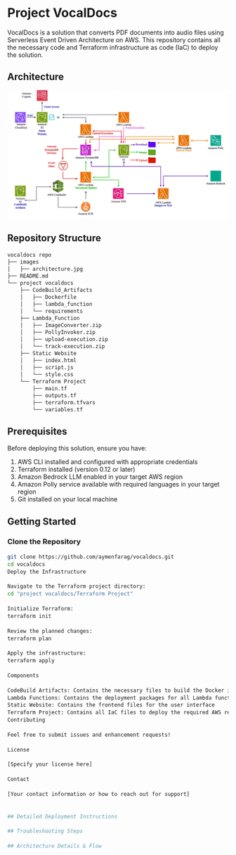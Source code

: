 # Project VocalDocs

VocalDocs is a solution that converts PDF documents into audio files using Serverless Event Driven Architecture on AWS. This repository contains all the necessary code and Terraform infrastructure as code (IaC) to deploy the solution.

## Architecture
![Architecture Diagram](./images/architecture.jpg)

## Repository Structure
```plaintext
vocaldocs repo
├── images
│   ├── architecture.jpg
├── README.md
└── project vocaldocs
    ├── CodeBuild_Artifacts
    │   ├── Dockerfile
    │   ├── lambda_function
    │   └── requirements
    ├── Lambda_Function
    │   ├── ImageConverter.zip
    │   ├── PollyInvoker.zip
    │   ├── upload-execution.zip
    │   └── track-execution.zip
    ├── Static Website
    │   ├── index.html
    │   ├── script.js
    │   └── style.css
    └── Terraform Project
        ├── main.tf
        ├── outputs.tf
        ├── terraform.tfvars
        └── variables.tf
```
       
## Prerequisites

Before deploying this solution, ensure you have:

1. AWS CLI installed and configured with appropriate credentials
2. Terraform installed (version 0.12 or later)
3. Amazon Bedrock LLM enabled in your target AWS region
4. Amazon Polly service available with required languages in your target region
5. Git installed on your local machine

## Getting Started

### Clone the Repository

```bash
git clone https://github.com/aymenfarag/vocaldocs.git
cd vocaldocs
Deploy the Infrastructure

Navigate to the Terraform project directory:
cd "project vocaldocs/Terraform Project"

Initialize Terraform:
terraform init

Review the planned changes:
terraform plan

Apply the infrastructure:
terraform apply

Components

CodeBuild Artifacts: Contains the necessary files to build the Docker image for the PDFSplitter Lambda function
Lambda Functions: Contains the deployment packages for all Lambda functions used in the solution
Static Website: Contains the frontend files for the user interface
Terraform Project: Contains all IaC files to deploy the required AWS resources
Contributing

Feel free to submit issues and enhancement requests!

License

[Specify your license here]

Contact

[Your contact information or how to reach out for support]


## Detailed Deployment Instructions

## Troubleshooting Steps 

## Architecture Details & Flow 


